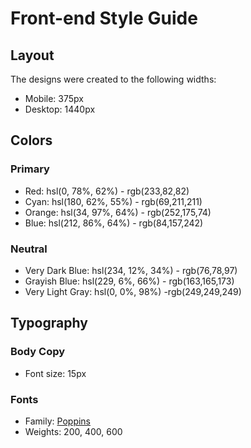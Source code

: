 # Front-end Style Guide

## Layout

The designs were created to the following widths:

- Mobile: 375px
- Desktop: 1440px

## Colors

### Primary

- Red: hsl(0, 78%, 62%) - rgb(233,82,82)
- Cyan: hsl(180, 62%, 55%) - rgb(69,211,211)
- Orange: hsl(34, 97%, 64%) - rgb(252,175,74)
- Blue: hsl(212, 86%, 64%) - rgb(84,157,242)

### Neutral

- Very Dark Blue: hsl(234, 12%, 34%) - rgb(76,78,97)
- Grayish Blue: hsl(229, 6%, 66%) - rgb(163,165,173)
- Very Light Gray: hsl(0, 0%, 98%) -rgb(249,249,249)

## Typography

### Body Copy

- Font size: 15px

### Fonts

- Family: [Poppins](https://fonts.google.com/specimen/Poppins)
- Weights: 200, 400, 600
